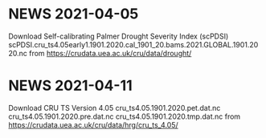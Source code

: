 
# NEWS 2021-04-05

Download Self-calibrating Palmer Drought Severity Index (scPDSI)
scPDSI.cru_ts4.05early1.1901.2020.cal_1901_20.bams.2021.GLOBAL.1901.2020.nc
from https://crudata.uea.ac.uk/cru/data/drought/


# NEWS 2021-04-11

Download CRU TS Version 4.05
cru_ts4.05.1901.2020.pet.dat.nc
cru_ts4.05.1901.2020.pre.dat.nc
cru_ts4.05.1901.2020.tmp.dat.nc
from https://crudata.uea.ac.uk/cru/data/hrg/cru_ts_4.05/